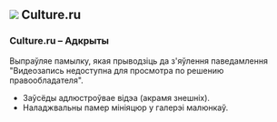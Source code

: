 ## ![](https://www.google.com/s2/favicons?sz=32&domain=culture.ru) Culture.ru

### Culture.ru – Адкрыты

Выпраўляе памылку, якая прыводзіць да з'яўлення паведамлення "Видеозапись недоступна для просмотра по решению правообладателя".

* Заўсёды адлюстроўвае відэа (акрамя знешніх).
* Наладжвальны памер мініяцюр у галерэі малюнкаў.
